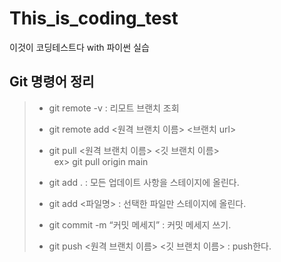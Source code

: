 # This_is_coding_test
이것이 코딩테스트다 with 파이썬 실습


## Git 명령어 정리
> - git remote -v : 리모트 브랜치 조회
> 
> - git remote add <원격 브랜치 이름> <브랜치 url>
> 
> - git pull <원격 브랜치 이름> <깃 브랜치 이름>
><br>&nbsp;&nbsp;ex> git pull origin main
> 
> - git add .  : 모든 업데이트 사항을 스테이지에 올린다.
> 
> - git add <파일명> : 선택한 파일만 스테이지에 올린다.
> 
> - git commit -m “커밋 메세지” : 커밋 메세지 쓰기.
> 
> - git push <원격 브랜치 이름> <깃 브랜치 이름> : push한다.